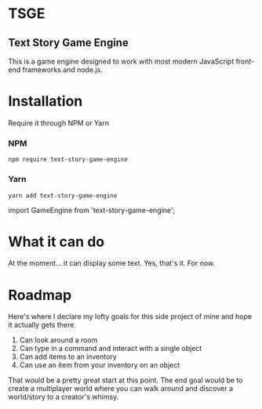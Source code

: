 # TSGE
## Text Story Game Engine

This is a game engine designed to work with most modern JavaScript front-end frameworks
and node.js.

# Installation
Require it through NPM or Yarn

### NPM

    npm require text-story-game-engine

### Yarn

    yarn add text-story-game-engine

import GameEngine from 'text-story-game-engine';

# What it can do
At the moment... it can display some text. Yes, that's it. For now.

# Roadmap
Here's where I declare my lofty goals for this side project of mine and hope
it actually gets there.

1. Can look around a room
1. Can type in a command and interact with a single object
1. Can add items to an inventory
1. Can use an item from your inventory on an object

That would be a pretty great start at this point. The end goal would be
to create a multiplayer world where you can walk around and discover a world/story
to a creator's whimsy.
